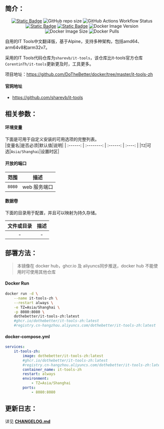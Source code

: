 ## 简介：

<p align="center">
<a target="_blank" href="https://github.com/DoTheBetter/docker/tree/master/it-tools-zh"><img alt="Static Badge" src="https://img.shields.io/badge/Github-DoTheBetter%2Fdocker-brightgreen"></a>
<img alt="GitHub repo size" src="https://img.shields.io/github/repo-size/DoTheBetter/docker?label=GitHub%20repo%20size">
<img alt="GitHub Actions Workflow Status" src="https://img.shields.io/github/actions/workflow/status/DoTheBetter/docker/DockerBuild_it-tools-zh.yml?label=GitHub%20Actions%20Workflow%20Status">
<br>
<a target="_blank" href="https://github.com/DoTheBetter/docker/pkgs/container/it-tools-zh"><img alt="Static Badge" src="https://img.shields.io/badge/ghcr.io-dothebetter%2Fit--tools--zh-brightgreen"></a>
<a target="_blank" href="https://hub.docker.com/r/dothebetter/it-tools-zh"><img alt="Static Badge" src="https://img.shields.io/badge/docker.io-dothebetter%2Fit--tools--zh-brightgreen"></a>
<img alt="Docker Image Version" src="https://img.shields.io/docker/v/dothebetter/it-tools-zh?label=Image%20Version">
<img alt="Docker Image Size" src="https://img.shields.io/docker/image-size/dothebetter/it-tools-zh?label=Image%20Size">
<img alt="Docker Pulls" src="https://img.shields.io/docker/pulls/dothebetter/it-tools-zh?label=Docker%20Pulls">
</p>

自用的IT Tools中文翻译版，基于Alpine，支持多种架构，包括amd64、arm64v8和arm32v7。

采用的IT Tools代码仓库为`sharevb/it-tools`，该仓库比it-tools官方仓库`CorentinTh/it-tools`更新更及时，工具更多。

项目地址：https://github.com/DoTheBetter/docker/tree/master/it-tools-zh

#### 官网地址

- https://github.com/sharevb/it-tools

## 相关参数：

#### 环境变量

下面是可用于自定义安装的可用选项的完整列表。  
|变量名|是否必须|默认值|说明|
| :------: | :--------: | :------: | :----: |
|`TZ`|可选|`Asia/Shanghai`|设置时区|

#### 开放的端口

|  范围  |     描述     |
| :----: | :----------: |
| `8080` | web 服务端口 |

#### 数据卷

下面的目录用于配置，并且可以映射为持久存储。

| 文件或目录 | 描述 |
| :--------: | :--: |
|     -      |  -   |

## 部署方法：

> 本镜像在 docker hub，ghcr.io 及 aliyuncs同步推送，docker hub 不能使用时可使用其他仓库

#### Docker Run

```bash
docker run -d \
    --name it-tools-zh \
    --restart always \
    -e TZ=Asia/Shanghai \
    -p 8080:8080 \
    dothebetter/it-tools-zh:latest
    #ghcr.io/dothebetter/it-tools-zh:latest
    #registry.cn-hangzhou.aliyuncs.com/dothebetter/it-tools-zh:latest
```

#### docker-compose.yml

```yaml
services:
    it-tools-zh:
        image: dothebetter/it-tools-zh:latest
        #ghcr.io/dothebetter/it-tools-zh:latest
        #registry.cn-hangzhou.aliyuncs.com/dothebetter/it-tools-zh:latest
        container_name: it-tools-zh
        restart: always
        environment:
            - TZ=Asia/Shanghai
        ports:
            - 8080:8080
```

## 更新日志：

详见 **[CHANGELOG.md](./CHANGELOG.md)**
